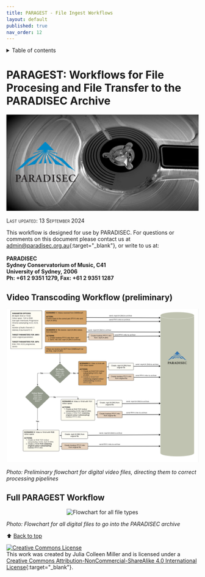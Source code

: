 ```yaml
---
title: PARAGEST - File Ingest Workflows
layout: default
published: true
nav_order: 12
---
```


<details closed markdown="block">
  <summary>
    Table of contents
  </summary>
  {: .text-delta }
1. TOC
{:toc}
</details>

<style>
H5{color:White !important;}
</style>

<style>
H6{color:White !important;}
</style>

# PARAGEST: Workflows for File Procesing and File Transfer to the PARADISEC Archive



<p align="center">
  <img width="700" src="images/Reel-BW-gh-page.jpg" alt="PARADISEC-reel-to-reel">
  </p>

<span style="font-variant:small-caps;">Last updated: 13 September 2024</span>



This workflow is designed for use by PARADISEC. For questions or comments on this document please contact us at [admin@paradisec.org.au](mailto:admin@paradisec.org.au){:target="_blank"}, or write to us at:<br><br>
**PARADISEC <br>
Sydney Conservatorium of Music, C41 <br>
University of Sydney, 2006 <br>
Ph: +61 2 9351 1279, Fax: +61 2 9351 1287**

## Video Transcoding Workflow (preliminary)

<p align="center">
  <img width="700" src="images/PARAGEST-Video_Workflow.png" alt="Flowchart for digital video pipelines">
  </p>

*Photo: Preliminary flowchart for digital video files, directing them to correct processing pipelines*



## Full PARAGEST Workflow

<p align="center">
  <img width="700" src="images/PARAGEST-Ferlito-Stepfunction-Graph.png" alt="Flowchart for all file types">
  </p>


*Photo: Flowchart for all digital files to go into the PARADISEC archive*


⬆️ [Back to top](#)

<a rel="license" href="http://creativecommons.org/licenses/by-nc-sa/4.0/"><img alt="Creative Commons License" style="border-width:0" src="https://i.creativecommons.org/l/by-nc-sa/4.0/88x31.png" /></a><br />This work was created by Julia Colleen Miller and is licensed under a <a rel="license" href="http://creativecommons.org/licenses/by-nc-sa/4.0/">Creative Commons Attribution-NonCommercial-ShareAlike 4.0 International License</a>{:target="_blank"}.